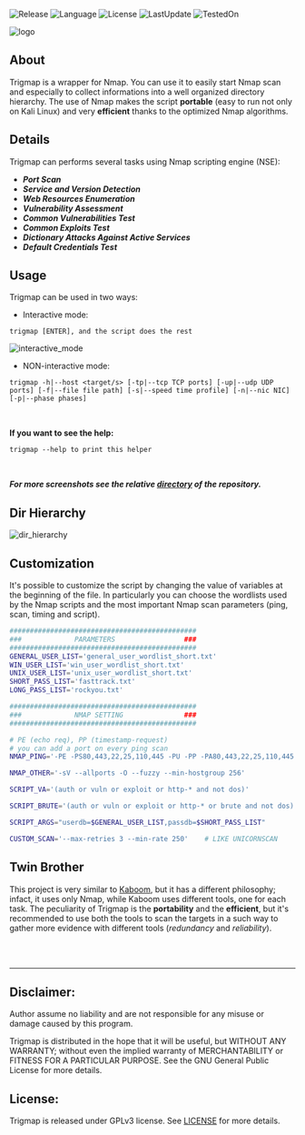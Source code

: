 ![Release](https://img.shields.io/badge/release-beta-yellow.svg)
![Language](https://img.shields.io/badge/made%20with-bash-brightgreen.svg)
![License](https://img.shields.io/badge/license-GPLv3-blue.svg)
![LastUpdate](https://img.shields.io/badge/last%20update-2019%2F05-orange.svg)
![TestedOn](https://img.shields.io/badge/tested%20on-Kali%20Linux-red.svg)

![logo]()

## About
Trigmap is a wrapper for Nmap.
You can use it to easily start Nmap scan and especially to collect informations into a well
organized directory hierarchy.
The use of Nmap makes the script **portable** (easy to run not only on Kali Linux)
and very **efficient** thanks to the optimized Nmap algorithms.

## Details
Trigmap can performs several tasks using Nmap scripting engine (NSE):

   * **_Port Scan_**
   * **_Service and Version Detection_**
   * **_Web Resources Enumeration_**
   * **_Vulnerability Assessment_**
   * **_Common Vulnerabilities Test_**
   * **_Common Exploits Test_**
   * **_Dictionary Attacks Against Active Services_**
   * **_Default Credentials Test_**

## Usage
Trigmap can be used in two ways:

   * Interactive mode:

   `trigmap [ENTER], and the script does the rest`

![interactive_mode]()

   * NON-interactive mode:

   `trigmap -h|--host <target/s> [-tp|--tcp TCP ports] [-up|--udp UDP ports] [-f|--file file path] [-s|--speed time profile] [-n|--nic NIC] [-p|--phase phases]`

<br>

**If you want to see the help:**
<br>

   `trigmap --help to print this helper`

<br>

_**For more screenshots see the relative [directory]() of the repository.**_

## Dir Hierarchy
![dir_hierarchy]()

## Customization
It's possible to customize the script by changing the value of variables at the beginning of the file.
In particularly you can choose the wordlists used by the Nmap scripts and the most important Nmap scan parameters (ping, scan, timing and script).

```bash
##############################################
###				PARAMETERS				   ###
##############################################
GENERAL_USER_LIST='general_user_wordlist_short.txt'
WIN_USER_LIST='win_user_wordlist_short.txt'
UNIX_USER_LIST='unix_user_wordlist_short.txt'
SHORT_PASS_LIST='fasttrack.txt'
LONG_PASS_LIST='rockyou.txt'

##############################################
###				NMAP SETTING			   ###
##############################################

# PE (echo req), PP (timestamp-request)
# you can add a port on every ping scan
NMAP_PING='-PE -PS80,443,22,25,110,445 -PU -PP -PA80,443,22,25,110,445'

NMAP_OTHER='-sV --allports -O --fuzzy --min-hostgroup 256'

SCRIPT_VA='(auth or vuln or exploit or http-* and not dos)'

SCRIPT_BRUTE='(auth or vuln or exploit or http-* or brute and not dos)'

SCRIPT_ARGS="userdb=$GENERAL_USER_LIST,passdb=$SHORT_PASS_LIST"

CUSTOM_SCAN='--max-retries 3 --min-rate 250'	# LIKE UNICORNSCAN
```

## Twin Brother
This project is very similar to [Kaboom](), but it has a different philosophy; infact, it uses only Nmap, while Kaboom uses different tools, one for each task.
The peculiarity of Trigmap is the **portability** and the **efficient**, but it's recommended to use both the tools to
scan the targets in a such way to gather more evidence with different tools (_redundancy_ and _reliability_).

<br>
<br>

-------------------------------------
## Disclaimer:
Author assume no liability and are not responsible for any misuse or damage caused by this program.

Trigmap is distributed in the hope that it will be useful, but WITHOUT ANY WARRANTY; without even the implied warranty of MERCHANTABILITY or FITNESS FOR A PARTICULAR PURPOSE.  See the GNU General Public License for more details.

## License:
Trigmap is released under GPLv3 license. See [LICENSE](LICENSE) for more details.
